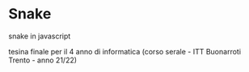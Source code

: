 # Snake

snake in javascript

tesina finale per il 4 anno di informatica (corso serale - ITT Buonarroti Trento - anno 21/22) 


